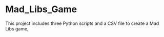 # Mad_Libs_Game
This project includes three Python scripts and a CSV file to create a Mad Libs game,
